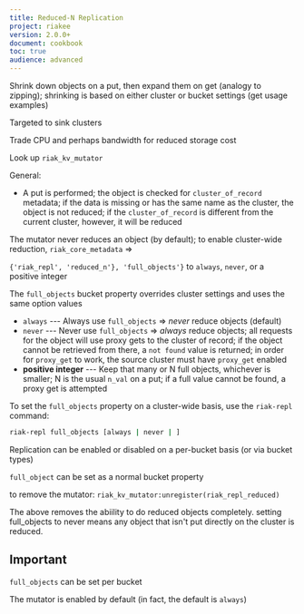 ```yaml
---
title: Reduced-N Replication
project: riakee
version: 2.0.0+
document: cookbook
toc: true
audience: advanced
---
```




Shrink down objects on a put, then expand them on get (analogy to zipping); shrinking is based on either cluster or bucket settings (get usage examples)

Targeted to sink clusters

Trade CPU and perhaps bandwidth for reduced storage cost

Look up `riak_kv_mutator`

General:

* A put is performed; the object is checked for `cluster_of_record` metadata; if the data is missing or has the same name as the cluster, the object is not reduced; if the `cluster_of_record` is different from the current cluster, however, it will be reduced

The mutator never reduces an object (by default); to enable cluster-wide reduction, `riak_core_metadata` =>

`{'riak_repl', 'reduced_n'}, 'full_objects'}` to `always`, `never`, or a positive integer

The `full_objects` bucket property overrides cluster settings and uses the same option values
* `always` --- Always use `full_objects` => _never_ reduce objects (default)
* `never` --- Never use `full_objects` => _always_ reduce objects; all requests for the object will use proxy gets to the cluster of record; if the object cannot be retrieved from there, a `not found` value is returned; in order for `proxy_get` to work, the source cluster must have `proxy_get` enabled
* **positive integer** --- Keep that many or N full objects, whichever is smaller; N is the usual `n_val` on a put; if a full value cannot be found, a proxy get is attempted

To set the `full_objects` property on a cluster-wide basis, use the `riak-repl` command:

```bash
riak-repl full_objects [always | never | ]
```

Replication can be enabled or disabled on a per-bucket basis (or via bucket types)

`full_object` can be set as a normal bucket property

to remove the mutator: `riak_kv_mutator:unregister(riak_repl_reduced)`

The above removes the abiility to do reduced objects completely. setting full_objects to never means any object that isn't put directly on the cluster is reduced.

## Important

`full_objects` can be set per bucket

The mutator is enabled by default (in fact, the default is `always`)
